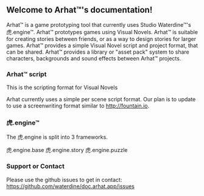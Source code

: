 ## Welcome to Arhat&trade;'s documentation!

Arhat&trade; is a game prototyping tool that currently uses Studio Waterdine&trade;'s 虎.engine&trade;.
Arhat&trade; prototypes games using Visual Novels.
Arhat&trade; is suitable for creating stories between friends, or as a way to design stories for larger games.
Arhat&trade; provides a simple Visual Novel script and project format, that can be shared.
Arhat&trade; provides a library or "asset pack" system to share characters, backgrounds and sound effects between Arhat&trade; projects.

### Arhat&trade; script
This is the scripting format for Visual Novels

Arhat currently uses a simple per scene script format.
Our plan is to update to use a screenwriting format similar to http://fountain.io.

### 虎.engine&trade;

The 虎.engine is split into 3 frameworks.

虎.engine.base
虎.engine.story
虎.engine.puzzle

### Support or Contact

Please use the github issues to get in contact:
https://github.com/waterdine/doc.arhat.app/issues
